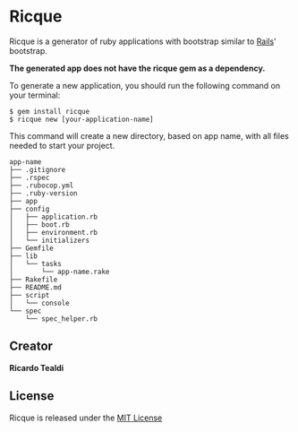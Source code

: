 Ricque
======

Ricque is a generator of ruby applications with bootstrap similar to [Rails]'
bootstrap.

**The generated app does not have the ricque gem as a dependency.**

To generate a new application, you should run the following command on your
terminal:

    $ gem install ricque
    $ ricque new [your-application-name]

This command will create a new directory, based on app name, with all files
needed to start your project.

	app-name
	├── .gitignore
	├── .rspec
	├── .rubocop.yml
	├── .ruby-version
	├── app
	├── config
	│   ├── application.rb
	│   ├── boot.rb
	│   ├── environment.rb
	│   └── initializers
	├── Gemfile
	├── lib
	│   └── tasks
	│       └── app-name.rake
	├── Rakefile
	├── README.md
	├── script
	│   └── console
	└── spec
	    └── spec_helper.rb




Creator
---------------

**Ricardo Tealdi**

License
---------------

Ricque is released under the [MIT License]

  [Rails]: https://github.com/rails/rails
  [MIT License]: http://www.opensource.org/licenses/MIT
